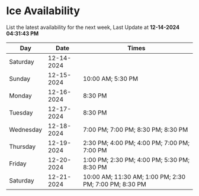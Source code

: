 # Ice Availability

List the latest availability for the next week, Last Update at **12-14-2024 04:31:43 PM**

| Day         | Date        | Times       |
| ----------- | ----------- | ----------- |
|Saturday|12-14-2024||
|Sunday|12-15-2024|10:00 AM; 5:30 PM|
|Monday|12-16-2024|8:30 PM|
|Tuesday|12-17-2024|8:30 PM|
|Wednesday|12-18-2024|7:00 PM; 7:00 PM; 8:30 PM; 8:30 PM|
|Thursday|12-19-2024|2:30 PM; 4:00 PM; 4:00 PM; 7:00 PM; 7:00 PM|
|Friday|12-20-2024|1:00 PM; 2:30 PM; 4:00 PM; 5:30 PM; 8:30 PM|
|Saturday|12-21-2024|10:00 AM; 11:30 AM; 1:00 PM; 2:30 PM; 7:00 PM; 8:30 PM|
